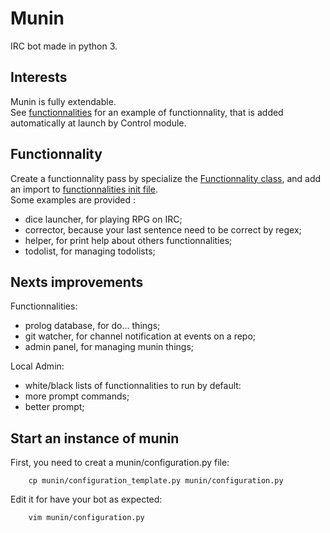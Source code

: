 # Munin
IRC bot made in python 3.


## Interests
Munin is fully extendable.  
See [functionnalities](https://github.com/Aluriak/munin/blob/master/munin/functionnalities/dice_launcher/dice_launcher.py) for an example of functionnality, that is 
added automatically at launch by Control module.


## Functionnality
Create a functionnality pass by specialize the [Functionnality class](), and add an import to [functionnalities init file]().  
Some examples are provided :
- dice launcher, for playing RPG on IRC;
- corrector, because your last sentence need to be correct by regex;
- helper, for print help about others functionnalities;
- todolist, for managing todolists;


## Nexts improvements
Functionnalities:  
- prolog database, for do… things;
- git watcher, for channel notification at events on a repo;
- admin panel, for managing munin things;
  
Local Admin:  
- white/black lists of functionnalities to run by default:
- more prompt commands;
- better prompt;


## Start an instance of munin
First, you need to creat a munin/configuration.py file:
        
        cp munin/configuration_template.py munin/configuration.py

Edit it for have your bot as expected:

        vim munin/configuration.py


